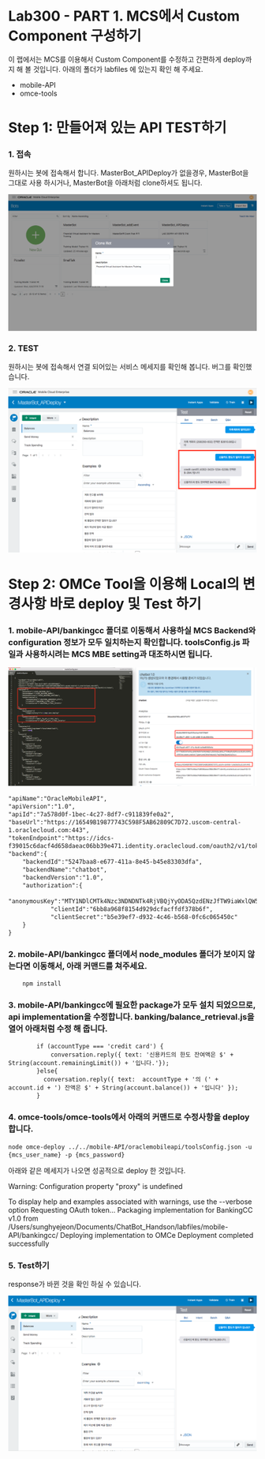 Lab300 - PART 1. MCS에서 Custom Component 구성하기
=======

이 랩에서는 MCS를 이용해서 Custom Component를 수정하고 간편하게 deploy까지 해 볼 것입니다.
아래의 폴더가 labfiles 에 있는지 확인 해 주세요. 

-   mobile-API
-   omce-tools

**Step 1: 만들어져 있는 API TEST하기**
=======
### 1. 접속 
원하시는 봇에 접속해서 합니다. MasterBot_APIDeploy가 없을경우, MasterBot을 그대로 사용 하시거나, MasterBot을 아래처럼 clone하셔도 됩니다.

![Screen Shot 2018-04-24 at 1.46.55 P](media/15245452829241/Screen%20Shot%202018-04-24%20at%201.46.55%20PM.png)


### 2. TEST 
원하시는 봇에 접속해서 연결 되어있는 서비스 메세지를 확인해 봅니다. 버그를 확인했습니다.

![Screen Shot 2018-04-24 at 1.50.21 P](media/15245452829241/Screen%20Shot%202018-04-24%20at%201.50.21%20PM.png)


**Step 2: OMCe Tool을 이용해 Local의 변경사항 바로 deploy 및 Test 하기**
=======


### 1.  mobile-API/bankingcc 폴더로 이동해서 사용하실 MCS Backend와 configuration 정보가 모두 일치하는지 확인합니다. toolsConfig.js 파일과 사용하시려는 MCS MBE setting과 대조하시면 됩니다. 

![Screen Shot 2018-04-19 at 12.46.23 P](media/15159994715262/Screen%20Shot%202018-04-19%20at%2012.46.23%20PM.png)


    "apiName":"OracleMobileAPI",
    "apiVersion":"1.0",
    "apiId":"7a578d0f-1bec-4c27-8df7-c911839fe0a2",
    "baseUrl":"https://16549B19877743C598F5AB62809C7D72.uscom-central-1.oraclecloud.com:443",
    "tokenEndpoint":"https://idcs-f39015c6dacf4d658daeac06bb39e471.identity.oraclecloud.com/oauth2/v1/token",
    "backend":{
        "backendId":"5247baa8-e677-411a-8e45-b45e83303dfa",
        "backendName":"chatbot",
        "backendVersion":"1.0",
        "authorization":{
					"anonymousKey":"MTY1NDlCMTk4Nzc3NDNDNTk4RjVBQjYyODA5QzdENzJfTW9iaWxlQW5vbnltb3VzX0FQUElEOmUxMmUzNDVlLTJjMmUtNGI5Ni1hNzM2LThjODNkZjkxNGIxZA==",
            	"clientId":"6bb8a968f8154d929dcfacffdf378b6f",
            	"clientSecret":"b5e39ef7-d932-4c46-b568-0fc6c065450c"
        }
    }

### 2.  mobile-API/bankingcc 폴더에서 node_modules 폴더가 보이지 않는다면 이동해서, 아래 커맨드를 쳐주세요. 

		npm install 
	
### 3.  mobile-API/bankingcc에 필요한 package가 모두 설치 되었으므로, api implementation을 수정합니다. banking/balance_retrieval.js을 열어 아래처럼 수정 해 줍니다.

            if (accountType === 'credit card') {
                conversation.reply({ text: '신용카드의 한도 잔여액은 $' + String(account.remainingLimit()) + '입니다.'});
            }else{
              conversation.reply({ text:  accountType + '의 (' + account.id + ') 잔액은 $' + String(account.balance()) + '입니다' });
            }

 

### 4. omce-tools/omce-tools에서 아래의 커맨드로 수정사항을 deploy합니다. 

	node omce-deploy ../../mobile-API/oraclemobileapi/toolsConfig.json -u {mcs_user_name} -p {mcs_password}


아래와 같은 메세지가 나오면 성공적으로 deploy 한 것입니다. 

Warning: Configuration property "proxy" is undefined

To display help and examples associated with warnings, use the --verbose option
Requesting OAuth token...
Packaging implementation for BankingCC v1.0 from /Users/sunghyejeon/Documents/ChatBot_Handson/labfiles/mobile-API/bankingcc/
Deploying implementation to OMCe
Deployment completed successfully


### 5.  Test하기 

response가 바뀐 것을 확인 하실 수 있습니다.

![Screen Shot 2018-04-24 at 1.56.36 P](media/15245452829241/Screen%20Shot%202018-04-24%20at%201.56.36%20PM.png)



